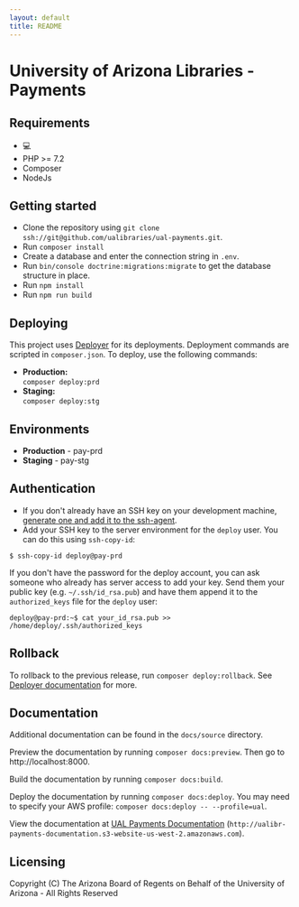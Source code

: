```yaml
---
layout: default
title: README
---
```

University of Arizona Libraries - Payments
========================

## Requirements

* 💻
* PHP >= 7.2
* Composer
* NodeJs

## Getting started

* Clone the repository using `git clone ssh://git@github.com/ualibraries/ual-payments.git`.
* Run `composer install`
* Create a database and enter the connection string in `.env`.
* Run `bin/console doctrine:migrations:migrate` to get the database structure in place.
* Run `npm install`
* Run `npm run build`

## Deploying

This project uses [Deployer](https://deployer.org/) for its deployments. Deployment commands are scripted in `composer.json`. To deploy, use the following commands:

* **Production:**  
`composer deploy:prd`
* **Staging:**  
`composer deploy:stg`

## Environments

* **Production** - pay-prd
* **Staging** - pay-stg

## Authentication
* If you don't already have an SSH key on your development machine, [generate one and add it to the ssh-agent](https://help.github.com/articles/generating-a-new-ssh-key-and-adding-it-to-the-ssh-agent/#generating-a-new-ssh-key).
* Add your SSH key to the server environment for the `deploy` user.  You can do this using `ssh-copy-id`:
```
$ ssh-copy-id deploy@pay-prd
```
If you don't have the password for the deploy account, you can ask someone who already has server access to add your key.  Send them your public key (e.g. `~/.ssh/id_rsa.pub`) and have them append it to the `authorized_keys` file for the `deploy` user:

```
deploy@pay-prd:~$ cat your_id_rsa.pub >> /home/deploy/.ssh/authorized_keys
```

## Rollback

To rollback to the previous release, run `composer deploy:rollback`. See [Deployer documentation](https://deployer.org/docs) for more.

## Documentation

Additional documentation can be found in the `docs/source` directory.

Preview the documentation by running `composer docs:preview`. Then go to http://localhost:8000.

Build the documentation by running `composer docs:build`.

Deploy the documentation by running `composer docs:deploy`. You may need to specify your AWS profile: `composer docs:deploy -- --profile=ual`.

View the documentation at [UAL Payments Documentation](http://ualibr-payments-documentation.s3-website-us-west-2.amazonaws.com) (`http://ualibr-payments-documentation.s3-website-us-west-2.amazonaws.com`).

## Licensing

Copyright (C) The Arizona Board of Regents on Behalf of the University of Arizona - All Rights Reserved
